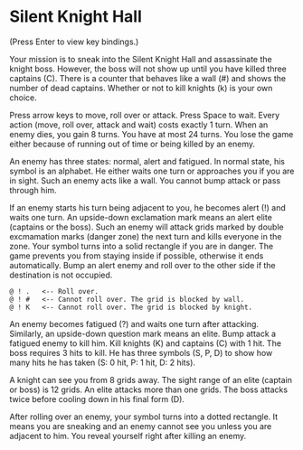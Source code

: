 # Silent Knight Hall

(Press Enter to view key bindings.)

Your mission is to sneak into the Silent Knight Hall and assassinate the knight boss. However, the boss will not show up until you have killed three captains (C). There is a counter that behaves like a wall (#) and shows the number of dead captains. Whether or not to kill knights (k) is your own choice.

Press arrow keys to move, roll over or attack. Press Space to wait. Every action (move, roll over, attack and wait) costs exactly 1 turn. When an enemy dies, you gain 8 turns. You have at most 24 turns. You lose the game either because of running out of time or being killed by an enemy.

An enemy has three states: normal, alert and fatigued. In normal state, his symbol is an alphabet. He either waits one turn or approaches you if you are in sight. Such an enemy acts like a wall. You cannot bump attack or pass through him.

If an enemy starts his turn being adjacent to you, he becomes alert (!) and waits one turn. An upside-down exclamation mark means an alert elite (captains or the boss). Such an enemy will attack grids marked by double excmamation marks (danger zone) the next turn and kills everyone in the zone. Your symbol turns into a solid rectangle if you are in danger. The game prevents you from staying inside if possible, otherwise it ends automatically. Bump an alert enemy and roll over to the other side if the destination is not occupied.

    @ ! .   <-- Roll over.
    @ ! #   <-- Cannot roll over. The grid is blocked by wall.
    @ ! K   <-- Cannot roll over. The grid is blocked by knight.

An enemy becomes fatigued (?) and waits one turn after attacking. Similarly, an upside-down question mark means an elite. Bump attack a fatigued enemy to kill him. Kill knights (K) and captains (C) with 1 hit. The boss requires 3 hits to kill. He has three symbols (S, P, D) to show how many hits he has taken (S: 0 hit, P: 1 hit, D: 2 hits).

A knight can see you from 8 grids away. The sight range of an elite (captain or boss) is 12 grids. An elite attacks more than one grids. The boss attacks twice before cooling down in his final form (D).

After rolling over an enemy, your symbol turns into a dotted rectangle. It means you are sneaking and an enemy cannot see you unless you are adjacent to him. You reveal yourself right after killing an enemy.
